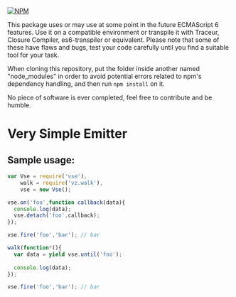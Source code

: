 [![NPM](https://nodei.co/npm/vse.png?downloads=true)](https://nodei.co/npm/vse/)

This package uses or may use at some point in the future ECMAScript 6 features. Use it on a compatible environment or transpile it with Traceur, Closure Compiler, es6-transpiler or equivalent. Please note that some of these have flaws and bugs, test your code carefully until you find a suitable tool for your task.

When cloning this repository, put the folder inside another named "node_modules" in order to avoid potential errors related to npm's dependency handling, and then run `npm install` on it.

No piece of software is ever completed, feel free to contribute and be humble.

# Very Simple Emitter

## Sample usage:

```javascript
var Vse = require('vse'),
    walk = require('vz.walk'),
    vse = new Vse();

vse.on('foo',function callback(data){
  console.log(data);
  vse.detach('foo',callback);
});

vse.fire('foo','bar'); // bar

walk(function*(){
  var data = yield vse.until('foo');
  
  console.log(data);
});

vse.fire('foo','bar'); // bar
```

